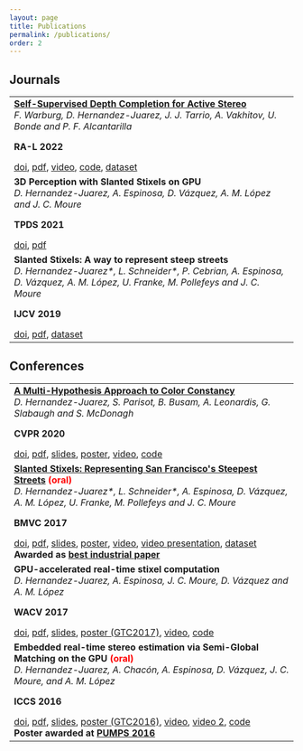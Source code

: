 ```yaml
---
layout: page
title: Publications
permalink: /publications/
order: 2
---
```


## Journals

<table>
<tbody>

<tr>
<td>
<div>
<div><strong><a href="https://www.slamcore.com/news/turbo-charging-depth-maps-with-ai/" target="_blank">Self-Supervised Depth Completion for Active Stereo</a></strong></div>
<div><i>F. Warburg, D. Hernandez-Juarez, J. J. Tarrio, A. Vakhitov, U. Bonde and P. F. Alcantarilla</i></div>
<div>

<strong>RA-L 2022</strong><br />
<div><a href="https://doi.org/10.1109/LRA.2022.3145512" target="_blank">doi</a>, <a href="https://arxiv.org/abs/2110.03234" target="_blank">pdf</a>, <a href="https://www.youtube.com/watch?v=mSuTyTz6npU" target="_blank">video</a>, <a href="https://github.com/slamcore/acdc" target="_blank">code</a>,  <a href="https://github.com/slamcore/acdc" target="_blank">dataset</a></div>

</div>
</div></td>
</tr>

<tr>
<td>
<div>
<div><strong>3D Perception with Slanted Stixels on GPU</strong></div>
<div><i>D. Hernandez-Juarez, A. Espinosa, D. Vázquez, A. M. López and J. C. Moure</i></div>
<div>

<strong>TPDS 2021</strong><br />
<div><a href="https://doi.org/10.1109/TPDS.2021.3067836" target="_blank">doi</a>, <a href="https://ieeexplore.ieee.org/document/9382880" target="_blank">pdf</a></div>

</div>
</div></td>
</tr>

<tr>
<td>
<div>
<div><strong>Slanted Stixels: A way to represent steep streets</strong></div>
<div><i>D. Hernandez-Juarez*, L. Schneider*, P. Cebrian, A. Espinosa, D. Vázquez, A. M. López, U. Franke, M. Pollefeys and J. C. Moure</i></div>
<div>

<strong>IJCV 2019</strong><br />
<div><a href="https://doi.org/10.1007/s11263-019-01226-9" target="_blank">doi</a>, <a href="https://arxiv.org/abs/1910.01466" target="_blank">pdf</a>, <a href="http://synthia-dataset.net/download-synthia-sf/" target="_blank">dataset</a></div>

</div>
</div></td>
</tr>

</tbody>
</table>

## Conferences

<table>
<tbody>

<tr>
<td>
<div>
<div><strong><a href="http://www.noahlab.com.hk/#/news/5ee70c18a0c07a1a3855452d" target="_blank">A Multi-Hypothesis Approach to Color Constancy</a></strong></div>
<div><i>D. Hernandez-Juarez, S. Parisot, B. Busam, A. Leonardis, G. Slabaugh and S. McDonagh</i></div>
<div>

<strong>CVPR 2020</strong><br />
<div><a href="https://doi.org/10.1109/CVPR42600.2020.00234" target="_blank">doi</a>, <a href="https://arxiv.org/abs/2002.12896" target="_blank">pdf</a>, <a href="{{ site.url }}/downloads/SlidesCVPR2020.pdf" target="_blank">slides</a>, <a href="{{ site.url }}/downloads/PosterCVPR2020.pdf" target="_blank">poster</a>, <a href="https://youtu.be/3NjLnmFyXwI" target="_blank">video</a>, <a href="https://github.com/huawei-noah/multi_hyp_cc" target="_blank">code</a></div>

</div>
</div></td>
</tr>

<tr>
<td>
<div>
<div><strong><a href="{{ site.url }}/slanted-stixels-representing-san-franciscos-steepest-streets-oral-bmvc2017/" target="_blank">Slanted Stixels: Representing San Francisco's Steepest Streets</a> <span style="color:red">(oral)</span></strong></div>
<div><i>D. Hernandez-Juarez*, L. Schneider*, A. Espinosa, D. Vázquez, A. M. López, U. Franke, M. Pollefeys and J. C. Moure</i></div>
<div>

<strong>BMVC 2017</strong><br />
<div><a href="https://dx.doi.org/10.5244/C.31.87" target="_blank">doi</a>, <a href="https://arxiv.org/abs/1707.05397" target="_blank">pdf</a>, <a href="{{ site.url }}/downloads/SlidesBMVC2017.pdf" target="_blank">slides</a>, <a href="{{ site.url }}/downloads/PosterBMVC2017.pdf" target="_blank">poster</a>, <a href="https://www.youtube.com/watch?v=5y3bU9WL984" target="_blank">video</a>, <a href="https://youtu.be/4CdWdKm1m9s" target="_blank">video presentation</a>, <a href="http://synthia-dataset.net/download-synthia-sf/" target="_blank">dataset</a></div>
<strong>Awarded as <a href="https://bmvc2017.london/awards/" target="_blank">best industrial paper</a></strong>

</div>
</div></td>
</tr>
<tr>
<td>
<div>
<div><strong>GPU-accelerated real-time stixel computation</strong></div>
<div><i>D. Hernandez-Juarez, A. Espinosa, J. C. Moure, D. Vázquez and A. M. López</i></div>
<div>

<strong>WACV 2017</strong><br />
<div><a href="https://doi.org/10.1109/WACV.2017.122" target="_blank">doi</a>, <a href="https://arxiv.org/abs/1610.04124" target="_blank">pdf</a>, <a href="{{ site.url }}/downloads/WACV17-Slides.pdf" target="_blank">slides</a>, <a href="{{ site.url }}/downloads/GTC17-Poster.pdf" target="_blank">poster (GTC2017)</a>, <a href="https://www.youtube.com/watch?v=RgAkfbA0sSY" target="_blank">video</a>, <a href="https://github.com/dhernandez0/stixels" target="_blank">code</a></div>
</div>
</div></td>
</tr>
<tr>
<td>
<div>
<div><strong>Embedded real-time stereo estimation via Semi-Global Matching on the GPU <span style="color:red">(oral)</span></strong></div>
<div><i>D. Hernandez-Juarez, A. Chacón, A. Espinosa, D. Vázquez, J. C. Moure, and A. M. López</i></div>
<div>

<strong>ICCS 2016</strong><br />
<div><a href="https://doi.org/10.1016/j.procs.2016.05.305" target="_blank">doi</a>, <a href="https://arxiv.org/abs/1610.04121" target="_blank">pdf</a>, <a href="{{ site.url }}/downloads/ICCS-2016.pdf" target="_blank">slides</a>, <a href="{{ site.url }}/downloads/poster-gtc16.pdf" target="_blank">poster (GTC2016)</a>, <a href="https://www.youtube.com/watch?v=sKqQni5LhYo" target="_blank">video</a>, <a href="https://www.youtube.com/watch?v=Olo0lPRyU5s" target="_blank">video 2</a>, <a href="https://github.com/dhernandez0/sgm" target="_blank">code</a><br />
<strong>Poster awarded at <a href="http://bcw.ac.upc.edu/PUMPS2016/awards" target="_blank">PUMPS 2016</a></strong></div>
</div>
</div></td>
</tr>
</tbody>
</table>
